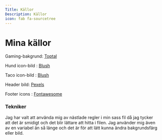 ```yaml
---
Title: Källor
Description: Källor
icon: fab fa-sourcetree
---
```


Mina källor
==========================
Gaming-bakgrund: [Toptal](https://www.toptal.com/designers/subtlepatterns/)

Hund icon-bild : [Blush](https://blush.design/)

Taco icon-bild : [Blush](https://blush.design/)

Header bild: [Pexels](https://www.pexels.com/photo/green-trees-covered-with-fog-4946630/)

Footer icons : [Fontawesome](https://fontawesome.com/)
### Tekniker
Jag har valt att använda mig av nästlade regler i min sass fil då jag tycker att det är smidigt och det blir lättare att hitta i filen. Jag använder mig även av en variabel än så länge och det är för att lätt kunna ändra bakgrundsfärg eller bild.